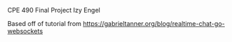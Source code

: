 CPE 490 Final Project
Izy Engel

Based off of tutorial from https://gabrieltanner.org/blog/realtime-chat-go-websockets